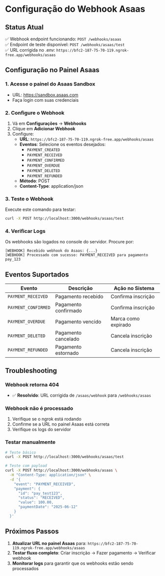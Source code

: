 # Configuração do Webhook Asaas

## Status Atual
✅ Webhook endpoint funcionando: `POST /webhooks/asaas`  
✅ Endpoint de teste disponível: `POST /webhooks/asaas/test`  
✅ URL corrigida no .env: `https://bfc2-187-75-70-119.ngrok-free.app/webhooks/asaas`

## Configuração no Painel Asaas

### 1. Acesse o painel do Asaas Sandbox
- URL: https://sandbox.asaas.com
- Faça login com suas credenciais

### 2. Configure o Webhook
1. Vá em **Configurações** → **Webhooks**
2. Clique em **Adicionar Webhook**
3. Configure:
   - **URL**: `https://bfc2-187-75-70-119.ngrok-free.app/webhooks/asaas`
   - **Eventos**: Selecione os eventos desejados:
     - `PAYMENT_CREATED`
     - `PAYMENT_RECEIVED`
     - `PAYMENT_CONFIRMED`
     - `PAYMENT_OVERDUE`
     - `PAYMENT_DELETED`
     - `PAYMENT_REFUNDED`
   - **Método**: POST
   - **Content-Type**: application/json

### 3. Teste o Webhook
Execute este comando para testar:
```bash
curl -X POST http://localhost:3000/webhooks/asaas/test
```

### 4. Verificar Logs
Os webhooks são logados no console do servidor. Procure por:
```
[WEBHOOK] Recebido webhook do Asaas: {...}
[WEBHOOK] Processado com sucesso: PAYMENT_RECEIVED para pagamento pay_123
```

## Eventos Suportados

| Evento | Descrição | Ação no Sistema |
|--------|-----------|-----------------|
| `PAYMENT_RECEIVED` | Pagamento recebido | Confirma inscrição |
| `PAYMENT_CONFIRMED` | Pagamento confirmado | Confirma inscrição |
| `PAYMENT_OVERDUE` | Pagamento vencido | Marca como expirado |
| `PAYMENT_DELETED` | Pagamento cancelado | Cancela inscrição |
| `PAYMENT_REFUNDED` | Pagamento estornado | Cancela inscrição |

## Troubleshooting

### Webhook retorna 404
- ✅ **Resolvido**: URL corrigida de `/asaas/webhook` para `/webhooks/asaas`

### Webhook não é processado
1. Verifique se o ngrok está rodando
2. Confirme se a URL no painel Asaas está correta
3. Verifique os logs do servidor

### Testar manualmente
```bash
# Teste básico
curl -X POST http://localhost:3000/webhooks/asaas/test

# Teste com payload
curl -X POST http://localhost:3000/webhooks/asaas \
  -H "Content-Type: application/json" \
  -d '{
    "event": "PAYMENT_RECEIVED",
    "payment": {
      "id": "pay_test123",
      "status": "RECEIVED",
      "value": 100.00,
      "paymentDate": "2025-06-12"
    }
  }'
```

## Próximos Passos

1. **Atualizar URL no painel Asaas** para: `https://bfc2-187-75-70-119.ngrok-free.app/webhooks/asaas`
2. **Testar fluxo completo**: Criar inscrição → Fazer pagamento → Verificar webhook
3. **Monitorar logs** para garantir que os webhooks estão sendo processados 